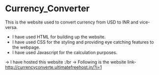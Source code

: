 # Currency_Converter

This is the website used to convert currency from USD to INR and vice-versa.

- I have used HTML for building up the website.
- I have used CSS for the styling and providing eye catching features to the webpage.
- I have used Javascript for the calculation purposes.



-> I have hosted this website :/br
-> Following is the website link- http://currencyconverte.ultimatefreehost.in/?i=1
